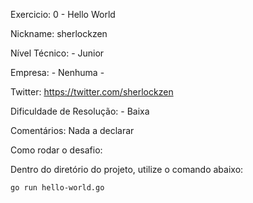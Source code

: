 Exercicio: 0 - Hello World

Nickname: sherlockzen

Nível Técnico: - Junior

Empresa: - Nenhuma -

Twitter: https://twitter.com/sherlockzen

Dificuldade de Resolução: - Baixa

Comentários: Nada a declarar

Como rodar o desafio:

Dentro do diretório do projeto, utilize o comando abaixo:

```bash
go run hello-world.go
```
